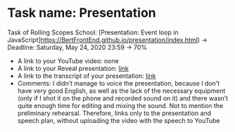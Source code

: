 # Task name: Presentation

Task of Rolling Scopes School: [Presentation: Event loop in JavaScript]https://BertFrontEnd.github.io/presentation/index.html) -> Deadline: Saturday, May 24, 2020 23:59 -> 70%

- A link to your YouTube video: none
- A link to your Reveal presentation: [link](https://BertFrontEnd.github.io/presentation/index.html)
- A link to the transcript of your presentation: [link](https://github.com/BertFrontEnd/presentation/blob/presentation/transcript.md)
- Comments: I didn’t manage to voice the presentation, because I don’t have very good English, as well as the lack of the necessary equipment (only if I shot it on the phone and recorded sound on it) and there wasn’t quite enough time for editing and mixing the sound. Not to mention the preliminary rehearsal. Therefore, links only to the presentation and speech plan, without uploading the video with the speech to YouTube
